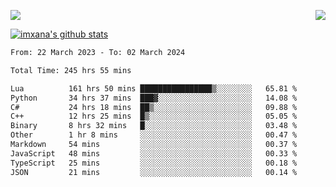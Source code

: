<p>
  <a href="https://count.getloli.com/"><img src="https://count.getloli.com/get/@xana.readme?theme=moebooru-h"></a>
  <img src="https://weather-icon.journeyad.repl.co/@hangzhou?v=1" align="right">
</p>


<a href="https://github.com/imxana"><img align="center" src="https://github-readme-stats.vercel.app/api?username=imxana&show_icons=true&include_all_commits=true&hide_border=tru&custom_title=imxana%27s%20Github%20Stats" alt="imxana's github stats" /></a> 

<!--START_SECTION:waka-->

```txt
From: 22 March 2023 - To: 02 March 2024

Total Time: 245 hrs 55 mins

Lua          161 hrs 50 mins ████████████████▒░░░░░░░░   65.81 %
Python       34 hrs 37 mins  ███▓░░░░░░░░░░░░░░░░░░░░░   14.08 %
C#           24 hrs 18 mins  ██▒░░░░░░░░░░░░░░░░░░░░░░   09.88 %
C++          12 hrs 25 mins  █▒░░░░░░░░░░░░░░░░░░░░░░░   05.05 %
Binary       8 hrs 32 mins   █░░░░░░░░░░░░░░░░░░░░░░░░   03.48 %
Other        1 hr 8 mins     ░░░░░░░░░░░░░░░░░░░░░░░░░   00.47 %
Markdown     54 mins         ░░░░░░░░░░░░░░░░░░░░░░░░░   00.37 %
JavaScript   48 mins         ░░░░░░░░░░░░░░░░░░░░░░░░░   00.33 %
TypeScript   25 mins         ░░░░░░░░░░░░░░░░░░░░░░░░░   00.18 %
JSON         21 mins         ░░░░░░░░░░░░░░░░░░░░░░░░░   00.14 %
```

<!--END_SECTION:waka-->
